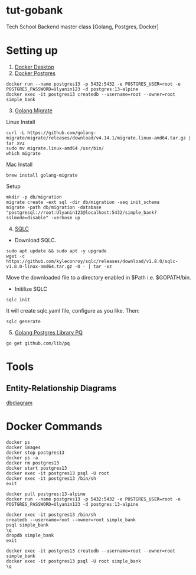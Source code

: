 # tut-gobank

Tech School Backend master class [Golang, Postgres, Docker]

# Setting up

1. [Docker Desktop](https://www.docker.com/products/docker-desktop)
2. [Docker Postgres](https://hub.docker.com/_/postgres/)

```shell
docker run --name postgres13 -p 5432:5432 -e POSTGRES_USER=root -e POSTGRES_PASSWORD=Ulyanin123 -d postgres:13-alpine
docker exec -it postgres13 createdb --username=root --owner=root simple_bank
```

3. [Golang Migrate](https://github.com/golang-migrate)

Linux Install

```
curl -L https://github.com/golang-migrate/migrate/releases/download/v4.14.1/migrate.linux-amd64.tar.gz | tar xvz
sudo mv migrate.linux-amd64 /usr/bin/
which migrate
```

Mac Install

```
brew install golang-migrate
```

Setup

```shell
mkdir -p db/migration
migrate create -ext sql -dir db/migration -seq init_schema
migrate -path db/migration -database "postgresql://root:Ulyanin123@localhost:5432/simple_bank?sslmode=disable" -verbose up
```

4. [SQLC](https://sqlc.dev/)

- Download SQLC.

```shell
sudo apt update && sudo apt -y upgrade
wget -c https://github.com/kyleconroy/sqlc/releases/download/v1.8.0/sqlc-v1.8.0-linux-amd64.tar.gz -O - | tar -xz
```

Move the downloaded file to a directory enabled in \$Path i.e. $GOPATH/bin.

- Initilize SQLC

```
sqlc init
```

It will create sqlc.yaml file, configure as you like. Then:

```
sqlc generate
```

5. [Golang Postgres Library PQ](https://github.com/lib/pq)

```
go get github.com/lib/pq
```

# Tools

## Entity-Relationship Diagrams

[dbdiagram](https://dbdiagram.io/home)

# Docker Commands

```shell
docker ps
docker images
docker stop postgres13
docker ps -a
docker rm postgres13
docker start postgres13
docker exec -it postgres13 psql -U root
docker exec -it postgres13 /bin/sh
exit
```

```shell
docker pull postgres:13-alpine
docker run --name postgres13 -p 5432:5432 -e POSTGRES_USER=root -e POSTGRES_PASSWORD=Ulyanin123 -d postgres:13-alpine

docker exec -it postgres13 /bin/sh
createdb --username=root --owner=root simple_bank
psql simple_bank
\q
dropdb simple_bank
exit

docker exec -it postgres13 createdb --username=root --owner=root simple_bank
docker exec -it postgres13 psql -U root simple_bank
\q
```
